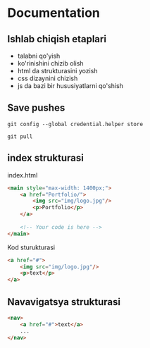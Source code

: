 # Documentation

## Ishlab chiqish etaplari

- talabni qo'yish
- ko'rinishini chizib olish
- html da strukturasini yozish
- css dizaynini chizish
- js da bazi bir hususiyatlarni qo'shish

## Save pushes

```console
git config --global credential.helper store

git pull
```

## index strukturasi

index.html

```html
<main style="max-width: 1400px;">
	<a href="Portfolio/">
		<img src="img/logo.jpg"/>
		<p>Portfolio</p>
	</a>
	
	<!-- Your code is here -->
</main>
```

Kod sturukturasi

```html
<a href="#">
	<img src="img/logo.jpg"/>
	<p>text</p>
</a>
```

## Navavigatsya strukturasi

```html
<nav>
	<a href="#">text</a>
	...
</nav>
```
